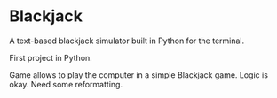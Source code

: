 # Blackjack
A text-based blackjack simulator built in Python for the terminal.

First project in Python. 

Game allows to play the computer in a simple Blackjack game. 
Logic is okay. Need some reformatting.
